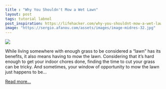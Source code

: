 ```yaml
---
title : "Why You Shouldn't Mow a Wet Lawn"
layout: post
tags: tutorial labnol
post_inspiration: https://lifehacker.com/why-you-shouldnt-mow-a-wet-lawn-1846655472
image: "https://sergio.afanou.com/assets/images/image-midres-32.jpg"
---
```


<img src="https://i.kinja-img.com/gawker-media/image/upload/s--FkE9rPbe--/c_fit,fl_progressive,q_80,w_636/meumu7zikomqwdkr5aht.jpg" /><p>While living somewhere with enough grass to be considered a “lawn” has its benefits, it also means having to mow the lawn. Considering that it’s hard enough to get your indoor chores done, finding the time to cut your grass can be tricky. And sometimes, your window of opportunity to mow the lawn just happens to be…</p><p><a href="https://lifehacker.com/why-you-shouldnt-mow-a-wet-lawn-1846655472">Read more...</a></p>